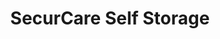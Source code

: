 ---
title: "SecurCare Self Storage"
url: /riverbank/securcare-self-storage-patterson-road-3/
shop: Mieten
---